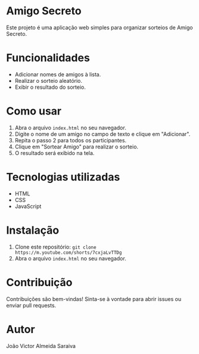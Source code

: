 # Amigo Secreto

Este projeto é uma aplicação web simples para organizar sorteios de Amigo Secreto.

# Funcionalidades

* Adicionar nomes de amigos à lista.
* Realizar o sorteio aleatório.
* Exibir o resultado do sorteio.

# Como usar

1.  Abra o arquivo `index.html` no seu navegador.
2.  Digite o nome de um amigo no campo de texto e clique em "Adicionar".
3.  Repita o passo 2 para todos os participantes.
4.  Clique em "Sortear Amigo" para realizar o sorteio.
5.  O resultado será exibido na tela.

# Tecnologias utilizadas

* HTML
* CSS
* JavaScript

# Instalação

1.  Clone este repositório: `git clone https://m.youtube.com/shorts/7cxjaLvTTDg`
2.  Abra o arquivo `index.html` no seu navegador.

# Contribuição

Contribuições são bem-vindas! Sinta-se à vontade para abrir issues ou enviar pull requests.

# Autor

João Victor Almeida Saraiva
